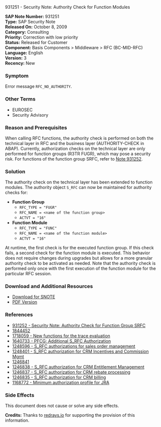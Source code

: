 931251 - Security Note: Authority Check for Function Modules

**SAP Note Number:** 931251  
**Type:** SAP Security Note  
**Released On:** October 8, 2009  
**Category:** Consulting  
**Priority:** Correction with low priority  
**Status:** Released for Customer  
**Component:** Basis Components > Middleware > RFC (BC-MID-RFC)  
**Language:** English  
**Version:** 3  
**Recency:** New

### Symptom
Error message `RFC_NO_AUTHORITY`.

### Other Terms
- EUROSEC
- Security Advisory

### Reason and Prerequisites
When calling RFC functions, the authority check is performed on both the technical layer in RFC and the business layer (AUTHORITY-CHECK in ABAP). Currently, authorization checks on the technical layer are only performed for function groups (R3TR FUGR), which may pose a security risk. For functions of the function group SRFC, refer to [Note 931252](https://me.sap.com/notes/931252).

### Solution
The authority check on the technical layer has been extended to function modules. The authority object `S_RFC` can now be maintained for authority checks for:
- **Function Group**
  - `RFC_TYPE = "FUGR"`
  - `RFC_NAME = <name of the function group>`
  - `ACTVT = "16"`
- **Function Module**
  - `RFC_TYPE = "FUNC"`
  - `RFC_NAME = <name of the function module>`
  - `ACTVT = "16"`

At runtime, the first check is for the executed function group. If this check fails, a second check for the function module is executed. This behavior does not require changes during upgrades but allows for a more granular authority check to be activated as needed. Note that the authority check is performed only once with the first execution of the function module for the particular RFC session.

### Download and Additional Resources
- [Download for SNOTE](https://notesdownloads.sap.com/note/0040000016072862017)
- [PDF Version](https://me.sap.com/sap/support/sfm/notes/print/0000931251?language=en-US&token=93B3B6C3B5A8E0AE022BE7141F4A0D52)

### References
- [931252 - Security Note: Authority Check for Function Group SRFC](https://me.sap.com/notes/931252)
- [1844452](https://me.sap.com/notes/1844452)
- [1718059 - New functions for the trace evaluation](https://me.sap.com/notes/1718059)
- [1640733 - PFCG: Additional S_RFC Authorization](https://me.sap.com/notes/1640733)
- [1248596 - S_RFC authorizations for sales order management](https://me.sap.com/notes/1248596)
- [1248401 - S_RFC authorization for CRM Incentives and Commission Mgmt](https://me.sap.com/notes/1248401)
- [1246841](https://me.sap.com/notes/1246841)
- [1246838 - S_RFC authorization for CRM Entitlement Management](https://me.sap.com/notes/1246838)
- [1246837 - S_RFC authorization for CRM rebate processing](https://me.sap.com/notes/1246837)
- [1246835 - S_RFC authorization for CRM billing](https://me.sap.com/notes/1246835)
- [1168772 - Minimum authorization profile for JRA](https://me.sap.com/notes/1168772)

### Side Effects
This document does not cause or solve any side effects.

**Credits:** Thanks to [redrays.io](https://redrays.io) for supporting the provision of this information.